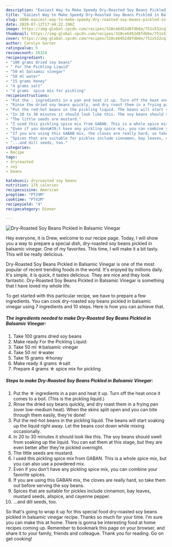 ```yaml
---
description: "Easiest Way to Make Speedy Dry-Roasted Soy Beans Pickled in Balsamic Vinegar"
title: "Easiest Way to Make Speedy Dry-Roasted Soy Beans Pickled in Balsamic Vinegar"
slug: 4806-easiest-way-to-make-speedy-dry-roasted-soy-beans-pickled-in-balsamic-vinegar
date: 2020-07-12T17:44:22.196Z
image: https://img-global.cpcdn.com/recipes/310ce6452d8fdb6e/751x532cq70/dry-roasted-soy-beans-pickled-in-balsamic-vinegar-recipe-main-photo.jpg
thumbnail: https://img-global.cpcdn.com/recipes/310ce6452d8fdb6e/751x532cq70/dry-roasted-soy-beans-pickled-in-balsamic-vinegar-recipe-main-photo.jpg
cover: https://img-global.cpcdn.com/recipes/310ce6452d8fdb6e/751x532cq70/dry-roasted-soy-beans-pickled-in-balsamic-vinegar-recipe-main-photo.jpg
author: Carolyn Garner
ratingvalue: 5
reviewcount: 26324
recipeingredient:
- "100 grams dried soy beans"
- " For the Pickling Liquid"
- "50 ml balsamic vinegar"
- "50 ml water"
- "15 grams honey"
- "4 grams salt"
- "4 grams  spice mix for pickling"
recipeinstructions:
- "Put the ☆ ingredients in a pan and heat it up. Turn off the heat once it comes to a boil. (This is the pickling liquid.)"
- "Rinse the dried soy beans quickly, and dry roast them in a frying pan (over low-medium heat). When the skins split open and you can bite through them easily, they&#39;re done!"
- "Put the red-hot beans in the pickling liquid. The beans will start soaking up the liquid right away. Let the beans cool down while mixing occasionally."
- "In 20 to 30 minutes it should look like this. The soy beans should swell from soaking up the liquid. You can eat them at this stage, but they are even better after they&#39;re pickled overnight."
- "The little seeds are mustard."
- "I used this pickling spice mix from GABAN. This is a whole spice mix, but you can also use a powdered mix."
- "Even if you don&#39;t have any pickling spice mix, you can combine your favorite spices."
- "If you are using this GABAN mix, the cloves are really hard, so take them out before serving the soy beans."
- "Spices that are suitable for pickles include cinnamon, bay leaves, mustard seeds, allspice, and cayenne pepper."
- "...and dill seeds, too."
categories:
- Recipe
tags:
- dryroasted
- soy
- beans

katakunci: dryroasted soy beans 
nutrition: 174 calories
recipecuisine: American
preptime: "PT29M"
cooktime: "PT42M"
recipeyield: "4"
recipecategory: Dinner

---
```



![Dry-Roasted Soy Beans Pickled in Balsamic Vinegar](https://img-global.cpcdn.com/recipes/310ce6452d8fdb6e/751x532cq70/dry-roasted-soy-beans-pickled-in-balsamic-vinegar-recipe-main-photo.jpg)

Hey everyone, it is Drew, welcome to our recipe page. Today, I will show you a way to prepare a special dish, dry-roasted soy beans pickled in balsamic vinegar. One of my favorites. This time, I will make it a bit tasty. This will be really delicious.

Dry-Roasted Soy Beans Pickled in Balsamic Vinegar is one of the most popular of recent trending foods in the world. It's enjoyed by millions daily. It's simple, it is quick, it tastes delicious. They are nice and they look fantastic. Dry-Roasted Soy Beans Pickled in Balsamic Vinegar is something that I have loved my whole life.




To get started with this particular recipe, we have to prepare a few ingredients. You can cook dry-roasted soy beans pickled in balsamic vinegar using 7 ingredients and 10 steps. Here is how you can achieve that.

<!--inarticleads1-->

##### The ingredients needed to make Dry-Roasted Soy Beans Pickled in Balsamic Vinegar:

1. Take 100 grams dried soy beans
1. Make ready  For the Pickling Liquid:
1. Take 50 ml ☆balsamic vinegar
1. Take 50 ml ☆water
1. Take 15 grams ☆honey
1. Make ready 4 grams ☆salt
1. Prepare 4 grams ☆ spice mix for pickling




<!--inarticleads2-->

##### Steps to make Dry-Roasted Soy Beans Pickled in Balsamic Vinegar:

1. Put the ☆ ingredients in a pan and heat it up. Turn off the heat once it comes to a boil. (This is the pickling liquid.)
1. Rinse the dried soy beans quickly, and dry roast them in a frying pan (over low-medium heat). When the skins split open and you can bite through them easily, they&#39;re done!
1. Put the red-hot beans in the pickling liquid. The beans will start soaking up the liquid right away. Let the beans cool down while mixing occasionally.
1. In 20 to 30 minutes it should look like this. The soy beans should swell from soaking up the liquid. You can eat them at this stage, but they are even better after they&#39;re pickled overnight.
1. The little seeds are mustard.
1. I used this pickling spice mix from GABAN. This is a whole spice mix, but you can also use a powdered mix.
1. Even if you don&#39;t have any pickling spice mix, you can combine your favorite spices.
1. If you are using this GABAN mix, the cloves are really hard, so take them out before serving the soy beans.
1. Spices that are suitable for pickles include cinnamon, bay leaves, mustard seeds, allspice, and cayenne pepper.
1. ...and dill seeds, too.




So that's going to wrap it up for this special food dry-roasted soy beans pickled in balsamic vinegar recipe. Thanks so much for your time. I'm sure you can make this at home. There is gonna be interesting food at home recipes coming up. Remember to bookmark this page on your browser, and share it to your family, friends and colleague. Thank you for reading. Go on get cooking!

